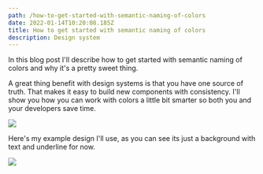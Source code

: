 ```yaml
---
path: /how-to-get-started-with-semantic-naming-of-colors
date: 2022-01-14T10:20:08.185Z
title: How to get started with semantic naming of colors
description: Design system
---
```

In this blog post I'll describe how to get started with semantic naming of colors and why it's a pretty sweet thing.

A great thing benefit with design systems is that you have one source of truth. That makes it easy to build new components with consistency. I'll show you how you can work with colors a little bit smarter so both you and your developers save time. 

![](assets/semantic-1.png)

Here's my example design I'll use, as you can see its just a background with text and underline for now.

![](assets/semantic-2.png)